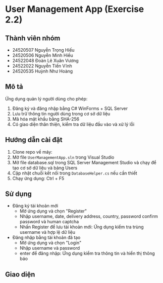 # User Management App (Exercise 2.2)

## Thành viên nhóm
- 24520507 Nguyễn Trọng Hiếu  
- 24520506 Nguyễn Minh Hiếu  
- 24522048 Đoàn Lê Xuân Vương  
- 24522022 Nguyễn Tiến Vĩnh  
- 24520535 Huỳnh Như Hoàng  

## Mô tả
Ứng dụng quản lý người dùng cho phép:
1. Đăng ký và đăng nhập bằng C# WinForms + SQL Server
2. Lưu trữ thông tin người dùng trong cơ sở dữ liệu
3. Mã hóa mật khẩu bằng SHA-256
4. Có giao diện thân thiện, kiểm tra dữ liệu đầu vào và xử lý lỗi

## Hướng dẫn cài đặt
1. Clone repo về máy: 
2. Mở file `UserManagementApp.sln` trong Visual Studio 
3. Mở file database.sql trong SQL Server Management Studio và chạy để tạo cơ sở dữ liệu và bảng Users 
4. Cập nhật chuỗi kết nối trong `DatabaseHelper.cs` nếu cần thiết
5. Chạy ứng dụng: Ctrl + F5

## Sử dụng
- Đăng ký tài khoản mới
	+ Mở ứng dụng và chọn "Register"
	+ Nhập username, date, delivery address, country, password confirm password và human captcha
	+ Nhấn Register để lưu tài khoản mới: Ứng dụng kiểm tra trùng username và hợp lệ dữ liệu
- Đăng nhập bằng tài khoản đã tạo  
	+ Mở ứng dụng và chọn "Login"
	+ Nhập username và password
	+ enter để đăng nhập: Ứng dụng kiểm tra thông tin và hiển thị thông báo

## Giao diện
